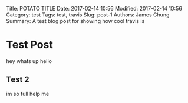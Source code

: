 Title: POTATO TITLE
Date: 2017-02-14 10:56
Modified: 2017-02-14 10:56
Category: test
Tags: test, travis
Slug: post-1
Authors: James Chung
Summary: A test blog post for showing how cool travis is

# Test Post

hey whats up hello

##  Test 2

im so full help me
